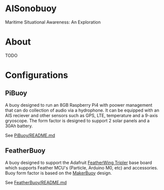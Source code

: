 # AISonobuoy
Maritime Situational Awareness: An Exploration

# About
TODO

# Configurations

## PiBuoy

A buoy designed to run an 8GB Raspberry Pi4 with poower management that can do collection of audio via a hydrophone. It can be equipped with an AIS reciever and other sensors such as GPS, LTE, temperature and a 9-axis gryoscope. The form factor is designed to support 2 solar panels and a 30Ah battery.

See [PiBuoy/README.md](PiBuoy/README.md)

## FeatherBuoy

A buoy designed to support the Adafruit [FeatherWing Tripler](https://www.adafruit.com/product/3417) base board which supports Feather MCU's (Particle, Arduino M0, etc)​ and accessories. Buoy form factor is based on the [MakerBuoy](https://github.com/wjpavalko/Maker-Buoy) design.

See [FeatherBuoy/README.md](FeatherBuoy/README.md)

